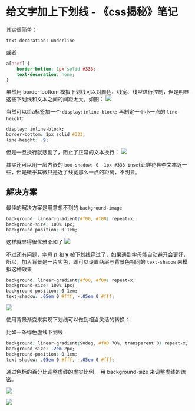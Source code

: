 # 给文字加上下划线  - 《css揭秘》笔记

其实很简单：

`text-decoration: underline`

或者

```css
a[href] {
	border-bottom: 1px solid #333;
	text-decoration: none;
}
```

虽然用 border-bottom 模拟下划线可以对颜色、线宽、线型进行控制，但是明显这些下划线和文本之间的间距太大。如图：
![](http://ww3.sinaimg.cn/large/72f96cbagw1f67qdziceej20ve03agm9.jpg)

当然可以给a标签加一个 `display:inline-block;` 再制定一个小一点的 `line-height`:

```css
display: inline-block;
border-bottom: 1px solid #333;
line-height: .9;
```

但是一旦换行就悲剧了，阻止了正常的文本换行：
![](http://ww3.sinaimg.cn/large/72f96cbagw1f67qi4nu5pj20kl04bdgh.jpg)

其实还可以用一层内嵌的 `box-shadow: 0 -1px #333 inset`让鲜花县李文本近一些，但是微乎其微只是近了线宽那么一点的距离，不明显。

## 解决方案

最佳的解决方案是用意想不到的 `background-image` 

```css
background: linear-gradient(#f00, #f00) repeat-x;
background-size: 100% 1px;
background-position: 0 1em;
```

这样就显得很优雅柔和了
![](http://ww4.sinaimg.cn/large/72f96cbagw1f67qutxbm9j20jx047gm9.jpg)

不过还有问题，字母 **p** 和 **y** 被下划线穿过了，如果遇到字母能自动避开会更好，所以，加入背景是一片实色，即可以设置两层与背景色相同的 `text-shadow` 来模拟这种效果

```css
background: linear-gradient(#f00, #f00) repeat-x;
background-size: 100% 1px;
background-position: 0 1em;
text-shadow: .05em 0 #fff, -.05em 0 #fff;
```

![](http://ww3.sinaimg.cn/large/72f96cbagw1f67qzc2g22j20jr03q3z6.jpg)

使用背景渐变来实现下划线可以做到相当灵活的转换：

比如一条绿色虚线下划线

```css
background: linear-gradient(90deg, #f00 70%, transparent 0) repeat-x;
background-size: .2em 2px;
background-position: 0 1em;
text-shadow: .05em 0 #fff, -.05em 0 #fff;
```
通过色标的百分比调整虚线的虚实比例， 用 background-size 来调整虚线的疏密。

![](http://ww1.sinaimg.cn/large/72f96cbagw1f67r61o72uj20um028gma.jpg)

![](http://ww3.sinaimg.cn/large/72f96cbagw1f67raauuhqj20u0026js4.jpg)
